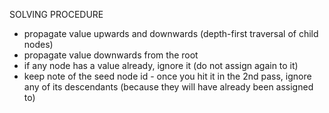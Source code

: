 SOLVING PROCEDURE

- propagate value upwards and downwards (depth-first traversal of child nodes)
- propagate value downwards from the root 
- if any node has a value already, ignore it (do not assign again to it)
- keep note of the seed node id - once you hit it in the 2nd pass, ignore any of its descendants (because they will have already been assigned to)
